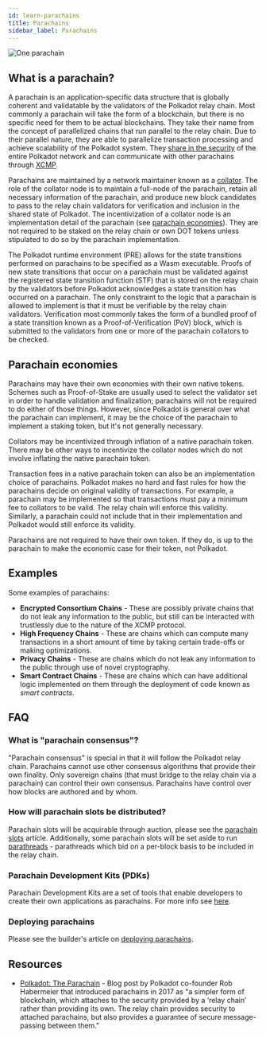 ```yaml
---
id: learn-parachains
title: Parachains
sidebar_label: Parachains
---
```


![One parachain](assets/network/one_parachain.png)

## What is a parachain?

A parachain is an application-specific data structure that is globally coherent and validatable by the validators of the Polkadot relay chain. Most commonly a parachain will take the form of a blockchain, but there is no specific need for them to be actual blockchains. They take their name from the concept of parallelized chains that run parallel to the relay chain. Due to their parallel nature, they are able to parallelize transaction processing and achieve scalability of the Polkadot system. They [share in the security](learn-security) of the entire Polkadot network and can communicate with other parachains through [XCMP](learn-interchain).

Parachains are maintained by a network maintainer known as a [collator](maintain-collator). The role of the collator node is to maintain a full-node of the parachain, retain all necessary information of the parachain, and produce new block candidates to pass to the relay chain validators for verification and inclusion in the shared state of Polkadot. The incentivization of a collator node is an implementation detail of the parachain (see [parachain economies](#parachain-economies)). They are not required to be staked on the relay chain or own DOT tokens unless stipulated to do so by the parachain implementation.

The Polkadot runtime environment (PRE) allows for the state transitions performed on parachains to be specified as a Wasm executable. Proofs of new state transitions that occur on a parachain must be validated against the registered state transition function (STF) that is stored on the relay chain by the validators before Polkadot acknowledges a state transition has occurred on a parachain. The only constraint to the logic that a parachain is allowed to implement is that it must be verifiable by the relay chain validators. Verification most commonly takes the form of a bundled proof of a state transition known as a Proof-of-Verification (PoV) block, which is submitted to the validators from one or more of the parachain collators to be checked.

## Parachain economies

Parachains may have their own economies with their own native tokens. Schemes such as Proof-of-Stake are usually used to select the validator set in order to handle validation and finalization; parachains will not be required to do either of those things. However, since Polkadot is general over what the parachain can implement, it may be the choice of the parachain to implement a staking token, but it's not generally necessary.

Collators may be incentivized through inflation of a native parachain token. There may be other ways to incentivize the collator nodes which do not involve inflating the native parachain token.

Transaction fees in a native parachain token can also be an implementation choice of parachains. Polkadot makes no hard and fast rules for how the parachains decide on original validity of transactions. For example, a parachain may be implemented so that transactions must pay a minimum fee to collators to be valid. The relay chain will enforce this validity. Similarly, a parachain could not include that in their implementation and Polkadot would still enforce its validity.

Parachains are not required to have their own token. If they do, is up to the parachain to make the economic case for their token, not Polkadot.

## Examples

Some examples of parachains:

- **Encrypted Consortium Chains** - These are possibly private chains that do not leak any information to the public, but still can be interacted with trustlessly due to the nature of the XCMP protocol.
- **High Frequency Chains** - These are chains which can compute many transactions in a short amount of time by taking certain trade-offs or making optimizations.
- **Privacy Chains** - These are chains which do not leak any information to the public through use of novel cryptography.
- **Smart Contract Chains** - These are chains which can have additional logic implemented on them through the deployment of code known as _smart contracts_.

## FAQ

### What is "parachain consensus"?

"Parachain consensus" is special in that it will follow the Polkadot relay chain. Parachains cannot use other consensus algorithms that provide their own finality. Only sovereign chains (that must bridge to the relay chain via a parachain) can control their own consensus. Parachains have control over how blocks are authored and by whom.

### How will parachain slots be distributed?

Parachain slots will be acquirable through auction, please see the [parachain slots](learn-auction) article. Additionally, some parachain slots will be set aside to run [parathreads](learn-parathreads) - parathreads which bid on a per-block basis to be included in the relay chain.

### Parachain Development Kits (PDKs)

Parachain Development Kits are a set of tools that enable developers to create their own applications as parachains. For more info see [here](build-pdk).

### Deploying parachains

Please see the builder's article on [deploying parachains](build-deploy-parachains).

## Resources

- [Polkadot: The Parachain](https://medium.com/polkadot-network/polkadot-the-parachain-3808040a769a) - Blog post by Polkadot co-founder Rob Habermeier that introduced parachains in 2017 as "a simpler form of blockchain, which attaches to the security provided by a ‘relay chain’ rather than providing its own. The relay chain provides security to attached parachains, but also provides a guarantee of secure message-passing between them."
